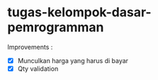 # tugas-kelompok-dasar-pemrogramman

Improvements :
- [x] Munculkan harga yang harus di bayar
- [x] Qty validation
